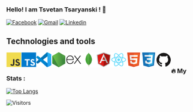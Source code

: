 ### Hello! I am Tsvetan Tsaryanski ! 👋

[![Facebook](https://img.shields.io/badge/-Facebook-00B2FF?style=flat-square&logo=Facebook&logoColor=white)](https://www.facebook.com/tsvetan.tsaryanski)
[![Gmail](https://img.shields.io/badge/-Gmail-c14438?style=flat&logo=Gmail&logoColor=white)](mailto:ttsaryanski@gmail.com)
[![Linkedin](https://img.shields.io/badge/-LinkedIn-blue?style=flat&logo=Linkedin&logoColor=white)](https://www.linkedin.com/in/tsvetan-tsaryanski-765775327/)

## Technologies and tools

<img align="left" alt="javascript" width="40px" src="https://github.com/devicons/devicon/blob/master/icons/javascript/javascript-original.svg" />
<img align="left" alt="typescript" width="40px" src="https://github.com/devicons/devicon/blob/master/icons/typescript/typescript-original.svg" />
<img align="left" alt="heroku" width="40px" src="https://github.com/devicons/devicon/blob/master/icons/vscode/vscode-original.svg" />
<img align="left" alt="nodejs" width="40px" src="https://github.com/devicons/devicon/blob/master/icons/nodejs/nodejs-original.svg" />
<img align="left" alt="express" width="40px" src="https://github.com/devicons/devicon/blob/master/icons/express/express-original.svg" />
<img align="left" alt="mongodb" width="40px" src="https://github.com/devicons/devicon/blob/master/icons/mongodb/mongodb-original.svg" />
<img align="left" alt="angular" width="40px" src="https://github.com/devicons/devicon/blob/master/icons/angularjs/angularjs-original.svg" />
<img align="left" alt="react" width="40px" src="https://github.com/devicons/devicon/blob/master/icons/react/react-original.svg" />
<img align="left" alt="html" width="40px" src="https://github.com/devicons/devicon/blob/master/icons/html5/html5-original.svg" />
<img align="left" alt="css" width="40px" src="https://github.com/devicons/devicon/blob/master/icons/css3/css3-original.svg" />
<img align="left" alt="github" width="40px" src="https://github.com/devicons/devicon/blob/master/icons/github/github-original.svg" />

&nbsp;

### :fire: My Stats :

[![Top Langs](https://github-readme-stats.vercel.app/api/top-langs/?username=ttsaryanski&layout=compact&theme=vision-friendly-dark)](https://github.com/anuraghazra/github-readme-stats)

![Visitors](https://visitor-badge.laobi.icu/badge?page_id=ttsaryanski)

<!--
**ttsaryanski/ttsaryanski** is a ✨ _special_ ✨ repository because its `README.md` (this file) appears on your GitHub profile.

Here are some ideas to get you started:

-   🔭 I’m currently working on ...
-   🌱 I’m currently learning ...
-   👯 I’m looking to collaborate on ...
-   🤔 I’m looking for help with ...
-   💬 Ask me about ...
-   📫 How to reach me: ...
-   😄 Pronouns: ...
-   ⚡ Fun fact: ...
    -->
